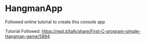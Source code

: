 # HangmanApp

Followed online tutorial to create this console app

Tutorial Followed: https://repl.it/talk/share/First-C-program-simple-Hangman-game/5894
